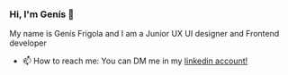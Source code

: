 ### Hi, I'm Genís 👋
My name is Genís Frigola and I am a Junior UX UI designer and Frontend developer
- 📫 How to reach me: You can DM me in my <a href="https://www.linkedin.com/in/gfrigola/"> linkedin account! </a>
<!--
**17nis/17nis** is a ✨ _special_ ✨ repository because its `README.md` (this file) appears on your GitHub profile.

Here are some ideas to get you started:

- 🔭 I’m currently working on ...
- 🌱 I’m currently learning ...
- 👯 I’m looking to collaborate on ...
- 🤔 I’m looking for help with ...
- 💬 Ask me about ...

- 😄 Pronouns: ...
- ⚡ Fun fact: ...
-->
